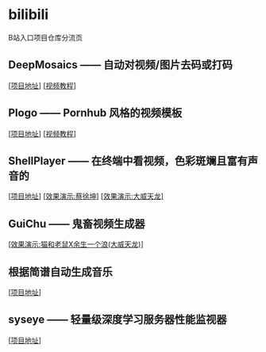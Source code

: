 # bilibili
B站入口项目仓库分流页

## DeepMosaics —— 自动对视频/图片去码或打码
[[项目地址](https://github.com/HypoX64/DeepMosaics)] [[视频教程](https://www.bilibili.com/video/BV1LJ411c7Hg)]

## Plogo —— Pornhub 风格的视频模板
[[项目地址](https://github.com/HypoX64/Plogo)] [[视频教程](https://www.bilibili.com/video/BV1gC4y1p7gC)]

## ShellPlayer —— 在终端中看视频，色彩斑斓且富有声音的
[[项目地址](https://github.com/HypoX64/ShellPlayer)] [[效果演示:蔡徐坤]](https://www.bilibili.com/video/BV1Ag4y1z7BB) [[效果演示:大威天龙]](https://www.bilibili.com/video/BV1dT4y1u76w)

## GuiChu —— 鬼畜视频生成器
[[效果演示:猫和老鼠X余生一个浪(大威天龙)]](https://www.bilibili.com/video/BV1c54y1Q7RG)

## 根据简谱自动生成音乐
[[项目地址](./PlayMusic/README.md)]

## syseye —— 轻量级深度学习服务器性能监视器
[[项目地址](https://github.com/HypoX64/syseye)]